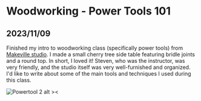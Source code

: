 # Woodworking - Power Tools 101
## 2023/11/09

Finished my intro to woodworking class (specifically power tools) from [Makeville studio](https://makeville.com). I made a small cherry tree side table featuring bridle joints and a round top. In short, I loved it! Steven, who was the instructor, was very friendly, and the studio itself was very well-furnished and organized. I'd like to write about some of the main tools and techniques I used during this class.

![Powertool 2 alt ><](https://github.com/jinnycho/jinnycho.github.io/blob/main/src/assets/photos/powertool2.png?raw=true)

